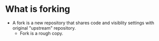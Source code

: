 # What is forking
- A fork is a new repository that shares code and visiblity settings with original "upstream" repository.
  - Fork is a rough copy. 

